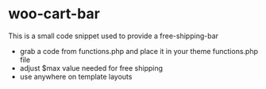 # woo-cart-bar
This is a small code snippet used to provide a free-shipping-bar

- grab a code from functions.php and place it in your theme functions.php file
- adjust $max value needed for free shipping
- use <code><?php free_shipping_bar(); ?></code> anywhere on template layouts
